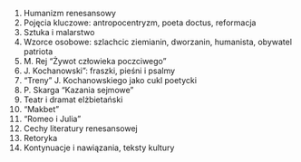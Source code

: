 1.  Humanizm renesansowy
2.  Pojęcia kluczowe: antropocentryzm, poeta doctus, reformacja
3.  Sztuka i malarstwo
4.  Wzorce osobowe: szlachcic ziemianin, dworzanin, humanista, obywatel patriota
5.  M. Rej “Żywot człowieka poczciwego”
6.  J. Kochanowski”: fraszki, pieśni i psalmy
7.  “Treny” J. Kochanowskiego jako cukl poetycki
8.  P. Skarga “Kazania sejmowe”
9.  Teatr i dramat elżbietański
10.  “Makbet”
11.  “Romeo i Julia”
12.  Cechy literatury renesansowej
13.  Retoryka
14.  Kontynuacje i nawiązania, teksty kultury